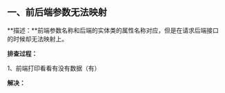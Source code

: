## 一、前后端参数无法映射

**描述：**前端参数名称和后端的实体类的属性名称对应，但是在请求后端接口的时候却无法映射上。

**排查过程：**

1、前端打印看看有没有数据（有）

**解决：**

